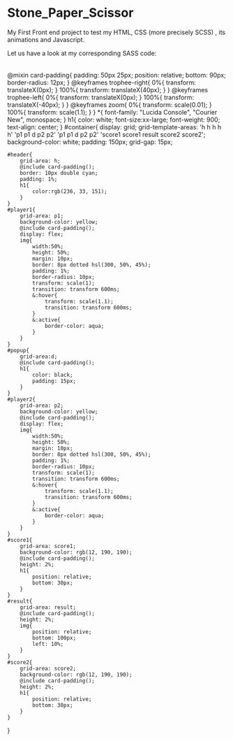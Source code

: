 # Stone_Paper_Scissor
My First Front end project to test my HTML, CSS (more precisely SCSS) , its animations and Javascript.

Let us have a look at my corresponding SASS code:
######
@mixin card-padding{
    padding: 50px 25px;
    position: relative;
    bottom: 90px;
    border-radius: 12px;
}
@keyframes trophee-right{
    0%{
        transform: translateX(0px);
    }
    100%{
        transform: translateX(40px);
    }
}
@keyframes trophee-left{
    0%{
        transform: translateX(0px);
    }
    100%{
        transform: translateX(-40px);
    }
}
@keyframes zoom{
    0%{
        transform: scale(0.01);
    }
    100%{
        transform: scale(1.1);
    }
}
*{
    font-family: "Lucida Console", "Courier New", monospace;
}
h1{
    color: white;
    font-size:xx-large;
    font-weight: 900;
    text-align: center;
}
#container{
    display: grid;
    grid-template-areas: 'h h h h h' 
                         'p1 p1 d p2 p2'
                         'p1 p1 d p2 p2' 
                         'score1 score1 result score2 score2';
    background-color: white;
    padding: 150px;
    grid-gap: 15px;
    
    #header{
        grid-area: h;
        @include card-padding();
        border: 10px double cyan;
        padding: 1%;
        h1{
            color:rgb(236, 33, 151);
        }
    }
    #player1{
        grid-area: p1;
        background-color: yellow;
        @include card-padding();
        display: flex;
        img{
            width:50%;
            height: 50%;
            margin: 10px;
            border: 8px dotted hsl(300, 50%, 45%);
            padding: 1%;
            border-radius: 10px;
            transform: scale(1);
            transition: transform 600ms;
            &:hover{
                transform: scale(1.1);
                transition: transform 600ms;
            }
            &:active{
                border-color: aqua;
            }
        }
    }
    #popup{
        grid-area:d;
        @include card-padding();
        h1{
            color: black;
            padding: 15px;
        }
    }
    #player2{
        grid-area: p2;
        background-color: yellow;
        @include card-padding();
        display: flex;
        img{
            width:50%;
            height: 50%;
            margin: 10px;
            border: 8px dotted hsl(300, 50%, 45%);
            padding: 1%;
            border-radius: 10px;
            transform: scale(1);
            transition: transform 600ms;
            &:hover{
                transform: scale(1.1);
                transition: transform 600ms;
            }
            &:active{
                border-color: aqua;
            }
        }
    }
    #score1{
        grid-area: score1;
        background-color: rgb(12, 190, 190);
        @include card-padding();
        height: 2%;
        h1{
            position: relative;
            bottom: 30px;
        }
    }
    #result{
        grid-area: result;
        @include card-padding();
        height: 2%;
        img{
            position: relative;
            bottom: 100px;
            left: 10%;
        }
    }
    #score2{
        grid-area: score2;
        background-color: rgb(12, 190, 190);
        @include card-padding();
        height: 2%;
        h1{
            position: relative;
            bottom: 30px;
        }
    }
}
######
